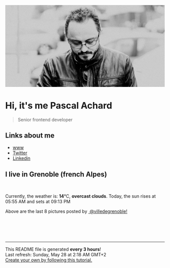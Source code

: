 ![Pascal Achard](./images/photo-pascal-achard.jpg)
# Hi, it's me Pascal Achard
> Senior frontend developer

## Links about me
- [www](https://www.pascal-achard.com)
- [Twitter](https://twitter.com/botmaster)
- [Linkedin](http://www.linkedin.com/in/pascal-achard)


## I live in Grenoble (french Alpes)
<img src="https://openweathermap.org/img/wn/04n@2x.png" alt="">

Currently, the weather is: **14**°C, **overcast clouds**.
Today, the sun rises at 05:55 AM and sets at 09:13 PM

Above are the last 8 pictures posted by <a href="https://www.instagram.com/villedegrenoble/" target="_blank"><img alt="" src="https://upload.wikimedia.org/wikipedia/commons/thumb/e/e7/Instagram_logo_2016.svg/1024px-Instagram_logo_2016.svg.png" width="20"/> @villedegrenoble!</a>

<p style="display: flex; flex-wrap: wrap; gap: 20px;">
        <img src="https://cdn1.picuki.com/hosted-by-instagram/q/0exhNuNYnjBGZDHIdN5WmL9I2OIgAAVRNecaS7j0nyZiNxIsbHWB58ltwdev%7C%7CDlyKw1oASyLfzto7YkoVV9VZFN%7C%7CPUzXS7aKSzhX66uaUICr0jxj%7C%7CJVnkrcxJHwcbX6o88QtOzjYMTIfQeoEH%7C%7Cb2rvUW%7C%7CP%7C%7CwbTcApC2TNbFAyQlWotfpUrJy9ZRzt52U1h+189JldAJZ+jtvdBFundPZlTIeAf3+Idp1orN2S%7C%7CkKncYSs6K%7C%7C1SO2ECMseW16GX6Rv5+HoOAAuiDpYGhpqzXheKc4EEMWggivhDk5mq4ExbWMO6xVgfY9i5DzCmMDUjFKiCU%7C%7Ck8SqtgLsSUHv3EBQnjeel%7C%7CW+eqN29qrRI9KlRdf+ni7xSoLsHppOa15YOO6GY1yEH9KOF+QLkJl7S+Bt5WeN11+nfrnzmhx0WWMe1GLfWrAiBcKTx5C3+3ONhGreoVJs.jpeg" alt="" width="200"/>
        <img src="https://cdn1.picuki.com/hosted-by-instagram/q/0exhNuNYnjBGZDHIdN5WmL9I2OIgAAVRNecaS7j0nyZiNxIsbHWB58ltwdGn%7C%7CDh6Kwh9HS+Lfztp5okrVVxYZFN5PUXdS7aBSjZd7KyRVezN1zxg9pVll74xK3MeY3et8cQqXQmYdSgIGaYDG7uo%7C%7CesJ%7C%7CPnucjcFrjOMNbRKmDdttdCwFahlza4lsfe4kx2xu5xncG114WNxahlw5OLUqQUCSKn5PN1gpKZlR7pCjNAE%7C%7CLejymu+H2xkfWx9Ez7RtI7V2dENhhzrdSFlqjH+AZY1LHMRiVbmkjkU56ohrJajEppM4acIhoKAayACW2E2hjtfwZftgAHsSUGImUBRwT2Ej+b3ffZ79sXPBPW5XPWx2Rj0bKLGJbwVekpcU%7C%7CXcXGaIcsqvL85vlKx6ON9rhm633yiVRZjD%7C%7CVV+AWgc12PYL8YiELuiyqyb4X7U3zvZ8AZuxw==.jpeg" alt="" width="200"/>
        <img src="https://cdn1.picuki.com/hosted-by-instagram/q/0exhNuNYnjBGZDHIdN5WmL9I2OIgAAVRNecaS7j0nyZiNxIsbHWB58ltwdGn%7C%7CDh6Kwh9HS+Lfzto7I4jVlhZZFNyNUDbTLSASD9Q66udVICh2zZi955pk783KXcbbHCu%7C%7CssuOzjYMTIfQeoEH%7C%7Cb2rvUV+fvwaTIFuDaWNOUtzCVG%7C%7CMm0X51wm8Rm3ayEv0Pxto0%7C%7CNylL9XkgKQcutdzN8ndbEvL+M4Byp6JzSPkCj9ND1OHtpCa5BTB7Kj44KD6chYTJnLMitijZJxE643imYogDd2ExlGOj8RM1v9EPp7TzN916+98ZkIGRT2UFAjsm8lJhmMntxxzsbkGW6UVm6FHd2uqXYvgU84X7NveOXO3f1RjYb7LsP7xzX1IdF83canzkMKGxQcdcy90bS6tr9QaQtjmzd4%7C%7Cn1RcsAmIagmHc.jpeg" alt="" width="200"/>
        <img src="https://cdn1.picuki.com/hosted-by-instagram/q/0exhNuNYnjBGZDHIdN5WmL9I2OIgAAVRNecaS7j0nyZiNxIsbHWB58ltwdev%7C%7CDlyKw1oASyLfzto7Y0vUl5XZFN4PUXbTL2ARTZS66SdUuvN1zVn9pRlnL80JHEaZHCm9sIpVAmYdSgIGaYDG7uo%7C%7CesJ+fjrcjcFrjOMNbRKmDdttdCwFahlza4lsfe4kx2xu5xncG114WNxahlw5OLUqQUCSKn5PN1gpKZlR7pCjNAE%7C%7CLejymu+H2xkfWx9Ez7RtI7V2dENhhzrdSFlqjH%7C%7CAZY1LHMRiVbmryArqol4m5WONbxM4bMUlK7baCACW2E2hjtfwZftgALsSUGImUBRwT2Ej+b3ffZ79sXPBPW%7C%7Cd4743iDLX5XLBbBrDXYADKmGAW3oLtu1EO91wIcfBvdb70eG%7C%7CjyNJYjAy1V+AWgc12PcVbQlZruiyqyb4X7U3zvZ8AZuxw==.jpeg" alt="" width="200"/>
        <img src="https://cdn1.picuki.com/hosted-by-instagram/q/0exhNuNYnjBGZDHIdN5WmL9I2OIgAAVRNecaS7j0nyZiNxIsbHWB58ltwdGn%7C%7CDh6Kwh9HS+Lfzto5owqUVhQZFt+O03bSrCATz5X76qZXICq0zZv9J9pnLk8LX0WZHSp8sYuOzjYMTIfQeoEH%7C%7Cb2rvUV8PvwazQFuDSQNOUtzCVG%7C%7CMm0X51wm8Qf8fTT0FOzv9R3GzNJzWM1eUAmscnbrSgLUbr2Jc9j%7C%7CewmCLECi4kD6ezqlWu2FHlsRGB9KDOertaQz7xFui3rSzow+DyVXZM2Hh4Zs0y6sDcJ69gH3JG6cohp1KMZnpGGTzYQfU1KhjUok5e%7C%7CynSAPSam1x4Ck1%7C%7CyxJeFI+10nobqN6G%7C%7CX4LllS7wd%7C%7CzRFaxpXCsuC7HndkyJOd6HKeFhgLlrOPFvkVGwrVDpI+Oh%7C%7CURTQgpEgAuYBZYtRarNxfrz.jpeg" alt="" width="200"/>
        <img src="https://cdn1.picuki.com/hosted-by-instagram/q/0exhNuNYnjBGZDHIdN5WmL9I2OIgAAVRNecaS7j0nyZiNxIsbHWB58ltwdGn%7C%7CDh6Kwh9HS+Lfztn5I0jUFpWZFR7OkfXSbSITj9Q7auaXOvN0DRi8JdknbY0L3McZXan8cMlOzjYMTIfQeoEH%7C%7Cb2rvUT+vvwbTYNpi2TNLxCyQlWotfpUrJy9ZRzt52U1h+189JldAJZ+jtvdBFundPZlTIeAf3+Idp1orN2S%7C%7CkKncYSs6K%7C%7C1SO2ECMseW16GX6Rv5+HoOAAuiDpYGhpqzXheKc4EEMWggiMiCEwk6oBqYytEaxVgfU%7C%7CvYnZCmMDUjFKiCU%7C%7Ck8SqtQLsSUHv3EBQnjeel%7C%7CW+eqN29qrRI9C6ftH+2A3XSpb%7C%7CPY5rDVkWN%7C%7CmHRW%7C%7CpI8quBeB3pIBgK+wfgmeEwgfof6DVmhx0WWMe1GevX7cmBcKTx5C3+3ONhGreoVJs.jpeg" alt="" width="200"/>
        <img src="https://cdn1.picuki.com/hosted-by-instagram/q/0exhNuNYnjBGZDHIdN5WmL9I2OIgAAVRNecaS7j0nyZiNxIsbHWB58ltwdev%7C%7CDlyKw1oASyLfztm4I4vVV9QZFt6OULeS7CMSz5c6a+bU4Cq1TNk9ZJgkbw0JHEYYnOs%7C%7CsolOzjYMTIfQeoEH%7C%7Cb2rvUW+%7C%7C7wbTYNpi2TNLxCyQlWotfpUrJy9ZRzt52U1h+189JldAJZ+jtvdBFundPZlTIeAf3+Idp1orN2S%7C%7CkKncYSs6K%7C%7C1SO2ECMseW16GX6Rv5+HoOAAuiDpYGhpqzDheKc4EEMWggiJjwIDva0e2bGBHaxV5s8bhvDBCmMDUjFKiCU%7C%7Ck8SqtgLsSUHv3EBQnjeel%7C%7CW+eqN29qrRI9KoXN%7C%7Ct63bBbZ2POp0bWVEiVMOAWVzGGdygAMBwkpEaOqli4Fe9+gCOf6nFmhx0WWMe1GKpWbMnBcKTx5C3+3ONhGreoVJs.jpeg" alt="" width="200"/>
        <img src="https://cdn1.picuki.com/hosted-by-instagram/q/0exhNuNYnjBGZDHIdN5WmL9I2OIgAAVRNecaS7j0nyZiNxIsbHWB58ltwdev%7C%7CDlyKw1oASyLfztl4YMpWV9UZFRzOUHZT7KBTj5W7KWRUerN0T1h9Z5hkLczJHAXbXCp8cIpXAmYdSgIGaYDG7uo%7C%7CesJ+fjqcjcFrjOMNbRKmDdttdCwFahlza4lsfe4kx2xu5xncG114WNxahlw5OLUqQUCSKn5PN1gpKZlR7pCjNAE%7C%7CLejymu+H2xkfWx9Ez7RtI7V2dENhhzrdSFlqjHwAZY1LHMRiVbm5QMpgql4sYOzbaRM4ac5lK+EZyACW2E2hjtfwZftgALsSUGImUBRwT2Ej+b3ffZ79sXPBPW5c8vYyRbtaYTkHolrWH0hMM7OQlGLFqyPC8NYvbxKDcdKhHzgqCmafODg21V+AWgc12PcVMchEruiyqyb4X7U3zvZ8AZuxw==.jpeg" alt="" width="200"/>
</p>

------------
<p>This README file is generated <b>every 3 hours</b>!
    <br />Last refresh: Sunday, May 28 at 2:18 AM GMT+2
    <br /><a href="https://medium.com/@th.guibert/how-to-create-a-self-updating-readme-md-for-your-github-profile-f8b05744ca91">Create your own by following this tutorial.</a>
</p>
<p><a href="https://github.com/botmaster/botmaster/actions/workflows/main.yaml"><img alt="" src="https://github.com/botmaster/botmaster/actions/workflows/main.yaml/badge.svg" /></a></p>

